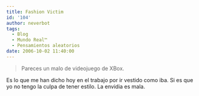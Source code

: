 ```yaml
---
title: Fashion Victim
id: '104'
author: neverbot
tags:
  - Blog
  - Mundo Real™
  - Pensamientos aleatorios
date: 2006-10-02 11:40:00
---
```


> Pareces un malo de videojuego de XBox.

Es lo que me han dicho hoy en el trabajo por ir vestido como iba. Si es que yo no tengo la culpa de tener estilo. La envidia es mala.